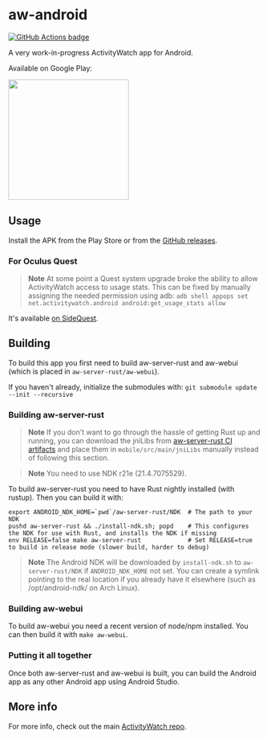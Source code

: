 aw-android
==========

[![GitHub Actions badge](https://github.com/ActivityWatch/aw-android/workflows/Build/badge.svg)](https://github.com/ActivityWatch/aw-android/actions)

A very work-in-progress ActivityWatch app for Android.

Available on Google Play:

<a title="Get it on Google Play" href="https://play.google.com/store/apps/details?id=net.activitywatch.android">
    <img src="https://play.google.com/intl/en_us/badges/images/generic/en_badge_web_generic.png" width="240px"/>
</a>


## Usage

Install the APK from the Play Store or from the [GitHub releases](https://github.com/ActivityWatch/aw-android/releases).

### For Oculus Quest

> **Note** 
> At some point a Quest system upgrade broke the ability to allow ActivityWatch access to usage stats. This can be fixed by manually assigning the needed permission using adb: `adb shell appops set net.activitywatch.android android:get_usage_stats allow`

It's available [on SideQuest](https://sidequestvr.com/#/app/201). 


## Building

To build this app you first need to build aw-server-rust and aw-webui (which is placed in `aw-server-rust/aw-webui`).

If you haven't already, initialize the submodules with: `git submodule update --init --recursive`

### Building aw-server-rust

> **Note**
> If you don't want to go through the hassle of getting Rust up and running, you can download the jniLibs from [aw-server-rust CI artifacts](https://github.com/ActivityWatch/aw-server-rust/actions/workflows/build.yml) and place them in `mobile/src/main/jniLibs` manually instead of following this section.

> **Note**
> You need to use NDK r21e (21.4.7075529).

To build aw-server-rust you need to have Rust nightly installed (with rustup). Then you can build it with:

```
export ANDROID_NDK_HOME=`pwd`/aw-server-rust/NDK  # The path to your NDK
pushd aw-server-rust && ./install-ndk.sh; popd    # This configures the NDK for use with Rust, and installs the NDK if missing
env RELEASE=false make aw-server-rust             # Set RELEASE=true to build in release mode (slower build, harder to debug)
```

> **Note**
> The Android NDK will be downloaded by `install-ndk.sh` to `aw-server-rust/NDK` if `ANDROID_NDK_HOME` not set. You can create a symlink pointing to the real location if you already have it elsewhere (such as /opt/android-ndk/ on Arch Linux).

### Building aw-webui

To build aw-webui you need a recent version of node/npm installed. You can then build it with `make aw-webui`.

### Putting it all together

Once both aw-server-rust and aw-webui is built, you can build the Android app as any other Android app using Android Studio.

## More info

For more info, check out the main [ActivityWatch repo](https://github.com/ActivityWatch/activitywatch).

